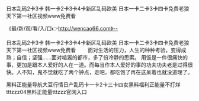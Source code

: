 日本乱码2卡3卡
韩一卡2卡3卡4卡新区乱码欧美
日本一卡二卡3卡四卡免费老狼
天下第一社区视频www免费看


《最/新/观/看/入/口👉http://wencao66.com》--

日本乱码2卡3卡
韩一卡2卡3卡4卡新区乱码欧美
日本一卡二卡3卡四卡免费老狼
天下第一社区视频www免费看
　　面对生活的压力，人生的种种考验，变得成熟；自信；坚强……面对喧嚣的都市，多了份冷静的思索。
用饭是一件很痛快的事，更加是跟本人爱好的人在一道。而每当作本人爱好的事的功夫功夫老是过得很快。人不知，鬼不觉就吃了两个钟点，走吧，都吃饱了再在这呆着也就没道理了。





黑料正能量导航大豆行情日产乱码卡一卡2卡三卡四女黑料福利正能量不打烊tttzzz04黑料正能量tttzzz官网入口
